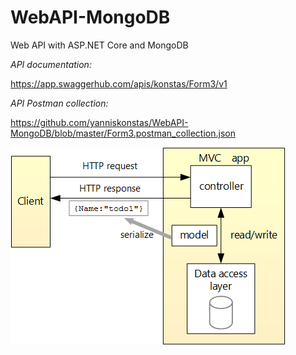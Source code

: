 # WebAPI-MongoDB
Web API with ASP.NET Core and MongoDB

*API documentation:*

https://app.swaggerhub.com/apis/konstas/Form3/v1

*API Postman collection:*

https://github.com/yanniskonstas/WebAPI-MongoDB/blob/master/Form3.postman_collection.json

![alt text](https://github.com/yanniskonstas/WebAPI-MongoDB/blob/master/api-architecture.png)

